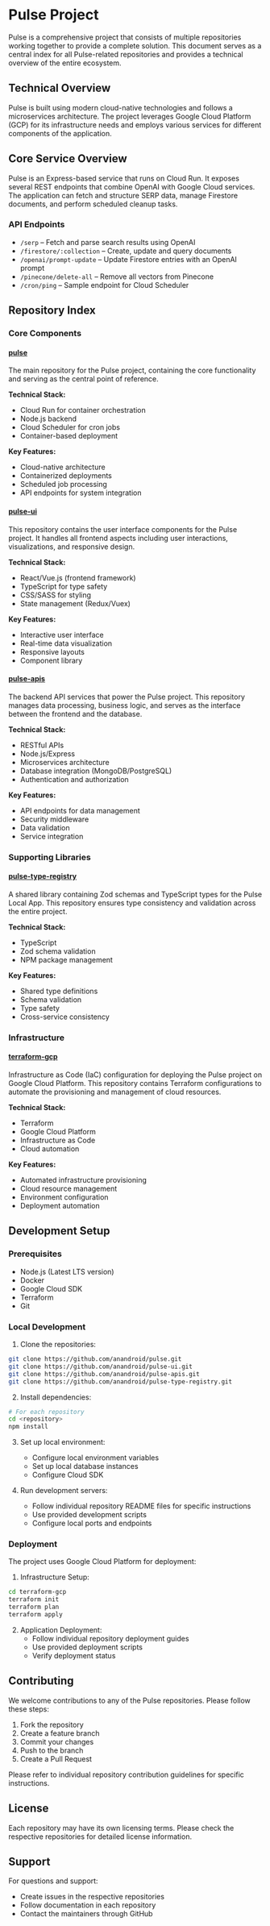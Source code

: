 # Pulse Project

Pulse is a comprehensive project that consists of multiple repositories working together to provide a complete solution. This document serves as a central index for all Pulse-related repositories and provides a technical overview of the entire ecosystem.

## Technical Overview

Pulse is built using modern cloud-native technologies and follows a microservices architecture. The project leverages Google Cloud Platform (GCP) for its infrastructure needs and employs various services for different components of the application.

## Core Service Overview

Pulse is an Express-based service that runs on Cloud Run. It exposes several REST endpoints that combine OpenAI with Google Cloud services. The application can fetch and structure SERP data, manage Firestore documents, and perform scheduled cleanup tasks.

### API Endpoints

- `/serp` – Fetch and parse search results using OpenAI
- `/firestore/:collection` – Create, update and query documents
- `/openai/prompt-update` – Update Firestore entries with an OpenAI prompt
- `/pinecone/delete-all` – Remove all vectors from Pinecone
- `/cron/ping` – Sample endpoint for Cloud Scheduler

## Repository Index

### Core Components

#### [pulse](https://github.com/anandroid/pulse)
The main repository for the Pulse project, containing the core functionality and serving as the central point of reference.

**Technical Stack:**
- Cloud Run for container orchestration
- Node.js backend
- Cloud Scheduler for cron jobs
- Container-based deployment

**Key Features:**
- Cloud-native architecture
- Containerized deployments
- Scheduled job processing
- API endpoints for system integration

#### [pulse-ui](https://github.com/anandroid/pulse-ui)
This repository contains the user interface components for the Pulse project. It handles all frontend aspects including user interactions, visualizations, and responsive design.

**Technical Stack:**
- React/Vue.js (frontend framework)
- TypeScript for type safety
- CSS/SASS for styling
- State management (Redux/Vuex)

**Key Features:**
- Interactive user interface
- Real-time data visualization
- Responsive layouts
- Component library

#### [pulse-apis](https://github.com/anandroid/pulse-apis)
The backend API services that power the Pulse project. This repository manages data processing, business logic, and serves as the interface between the frontend and the database.

**Technical Stack:**
- RESTful APIs
- Node.js/Express
- Microservices architecture
- Database integration (MongoDB/PostgreSQL)
- Authentication and authorization

**Key Features:**
- API endpoints for data management
- Security middleware
- Data validation
- Service integration

### Supporting Libraries

#### [pulse-type-registry](https://github.com/anandroid/pulse-type-registry)
A shared library containing Zod schemas and TypeScript types for the Pulse Local App. This repository ensures type consistency and validation across the entire project.

**Technical Stack:**
- TypeScript
- Zod schema validation
- NPM package management

**Key Features:**
- Shared type definitions
- Schema validation
- Type safety
- Cross-service consistency

### Infrastructure

#### [terraform-gcp](https://github.com/anandroid/terraform-gcp)
Infrastructure as Code (IaC) configuration for deploying the Pulse project on Google Cloud Platform. This repository contains Terraform configurations to automate the provisioning and management of cloud resources.

**Technical Stack:**
- Terraform
- Google Cloud Platform
- Infrastructure as Code
- Cloud automation

**Key Features:**
- Automated infrastructure provisioning
- Cloud resource management
- Environment configuration
- Deployment automation

## Development Setup

### Prerequisites
- Node.js (Latest LTS version)
- Docker
- Google Cloud SDK
- Terraform
- Git

### Local Development

1. Clone the repositories:
```bash
git clone https://github.com/anandroid/pulse.git
git clone https://github.com/anandroid/pulse-ui.git
git clone https://github.com/anandroid/pulse-apis.git
git clone https://github.com/anandroid/pulse-type-registry.git
```

2. Install dependencies:
```bash
# For each repository
cd <repository>
npm install
```

3. Set up local environment:
   - Configure local environment variables
   - Set up local database instances
   - Configure Cloud SDK

4. Run development servers:
   - Follow individual repository README files for specific instructions
   - Use provided development scripts
   - Configure local ports and endpoints

### Deployment

The project uses Google Cloud Platform for deployment:

1. Infrastructure Setup:
```bash
cd terraform-gcp
terraform init
terraform plan
terraform apply
```

2. Application Deployment:
   - Follow individual repository deployment guides
   - Use provided deployment scripts
   - Verify deployment status

## Contributing

We welcome contributions to any of the Pulse repositories. Please follow these steps:

1. Fork the repository
2. Create a feature branch
3. Commit your changes
4. Push to the branch
5. Create a Pull Request

Please refer to individual repository contribution guidelines for specific instructions.

## License

Each repository may have its own licensing terms. Please check the respective repositories for detailed license information.

## Support

For questions and support:
- Create issues in the respective repositories
- Follow documentation in each repository
- Contact the maintainers through GitHub
